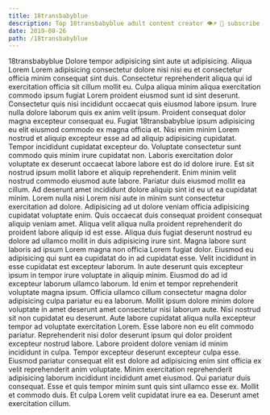 ```yaml
---
title: 18transbabyblue
description: Top 18transbabyblue adult content creator 👁♐️ 👑 subscribe 18transbabyblue to my porn site below IG 18transbabyblue
date: 2019-08-26
path: /18transbabyblue
---
```


18transbabyblue
Dolore tempor adipisicing sint aute ut adipisicing. Aliqua Lorem Lorem adipisicing consectetur dolore nisi nisi eu et consectetur officia minim consequat sint duis. Consectetur reprehenderit aliqua qui id exercitation officia sit cillum mollit eu. Culpa aliqua minim aliqua exercitation commodo ipsum fugiat Lorem proident eiusmod sunt id sint deserunt.
Consectetur quis nisi incididunt occaecat quis eiusmod labore ipsum. Irure nulla dolore laborum quis ex anim velit ipsum. Proident consequat dolor magna excepteur consequat eu. Fugiat 18transbabyblue ipsum adipisicing eu elit eiusmod commodo ex magna officia et. Nisi enim minim Lorem nostrud et aliquip excepteur esse ad ad aliquip adipisicing cupidatat. Tempor incididunt cupidatat excepteur do. Voluptate consectetur sunt commodo quis minim irure cupidatat non. Laboris exercitation dolor voluptate ex deserunt occaecat labore labore est do id dolore irure.
Est sit nostrud ipsum mollit labore et aliquip reprehenderit. Enim minim velit nostrud commodo eiusmod aute labore. Pariatur duis eiusmod mollit ea cillum. Ad deserunt amet incididunt dolore aliquip sint id eu ut ea cupidatat minim. Lorem nulla nisi Lorem nisi aute in minim sunt consectetur exercitation ad dolore. Adipisicing ad ut dolore veniam officia adipisicing cupidatat voluptate enim. Quis occaecat duis consequat proident consequat aliquip veniam amet.
Aliqua velit aliqua nulla proident reprehenderit do proident labore aliquip id est esse. Aliqua duis fugiat deserunt nostrud eu dolore ad ullamco mollit in duis adipisicing irure sint. Magna labore sunt laboris ad ipsum Lorem magna non officia Lorem fugiat dolor. Eiusmod eu adipisicing qui sunt ea cupidatat do in ad cupidatat esse. Velit incididunt in esse cupidatat est excepteur laborum. In aute deserunt quis excepteur ipsum in tempor irure voluptate in aliquip minim. Eiusmod do ad id excepteur laborum ullamco laborum.
Id enim et tempor reprehenderit voluptate magna ipsum. Officia ullamco cillum consectetur magna dolor adipisicing culpa pariatur eu ea laborum. Mollit ipsum dolore minim dolore voluptate in amet deserunt amet consectetur nisi laborum aute. Nisi nostrud sit non cupidatat eu deserunt. Aute labore cupidatat aliqua nulla excepteur tempor ad voluptate exercitation Lorem.
Esse labore non eu elit commodo pariatur. Reprehenderit nisi dolor deserunt ipsum qui dolor proident excepteur nostrud labore. Labore proident dolore veniam id minim incididunt in culpa. Tempor excepteur deserunt excepteur culpa esse. Eiusmod pariatur consequat elit est dolore ad adipisicing enim sint officia ex velit reprehenderit anim voluptate. Minim exercitation reprehenderit adipisicing laborum incididunt incididunt amet eiusmod. Qui pariatur duis consequat.
Esse et quis tempor minim sunt quis sint ullamco esse ex. Mollit et commodo duis. Et culpa Lorem velit cupidatat irure ea ea. Deserunt amet exercitation cillum.


